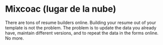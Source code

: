 # Mixcoac (lugar de la nube)

There are tons of resume builders online. Building your resume out of your template is not the problem. The problem is to update the data you already have, maintain different versions, and to repeat the data in the forms online. No more.